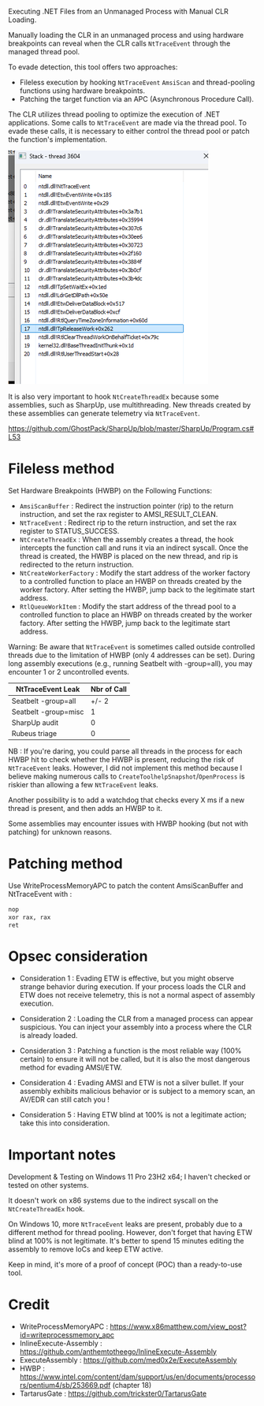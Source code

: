 
Executing .NET Files from an Unmanaged Process with Manual CLR Loading.

Manually loading the CLR in an unmanaged process and using hardware breakpoints can reveal when the CLR calls ```NtTraceEvent``` through the managed thread pool.

To evade detection, this tool offers two approaches:

- Fileless execution by hooking ```NtTraceEvent``` ```AmsiScan``` and thread-pooling functions using hardware breakpoints.
- Patching the target function via an APC (Asynchronous Procedure Call).

The CLR utilizes thread pooling to optimize the execution of .NET applications. Some calls to ```NtTraceEvent``` are made via the thread pool. 
To evade these calls, it is necessary to either control the thread pool or patch the function's implementation.

![image info](./img/img1.png)

It is also very important to hook ```NtCreateThreadEx``` because some assemblies, such as SharpUp, use multithreading. New threads created by these assemblies can generate telemetry via ```NtTraceEvent```.

https://github.com/GhostPack/SharpUp/blob/master/SharpUp/Program.cs#L53

# Fileless method

Set Hardware Breakpoints (HWBP) on the Following Functions:

 - ```AmsiScanBuffer``` : Redirect the instruction pointer (rip) to the return instruction, and set the rax register to AMSI_RESULT_CLEAN.
- ```NtTraceEvent``` : Redirect rip to the return instruction, and set the rax register to STATUS_SUCCESS.
- ```NtCreateThreadEx``` : When the assembly creates a thread, the hook intercepts the function call and runs it via an indirect syscall. Once the thread is created, the HWBP is placed on the new thread, and rip is redirected to the return instruction.
- ```NtCreateWorkerFactory``` : Modify the start address of the worker factory to a controlled function to place an HWBP on threads created by the worker factory. After setting the HWBP, jump back to the legitimate start address.
- ```RtlQueueWorkItem``` : Modify the start address of the thread pool to a controlled function to place an HWBP on threads created by the worker factory. After setting the HWBP, jump back to the legitimate start address.

Warning: 
Be aware that ```NtTraceEvent``` is sometimes called outside controlled threads due to the limitation of HWBP (only 4 addresses can be set). During long assembly executions (e.g., running Seatbelt with -group=all), you may encounter 1 or 2 uncontrolled events.

| NtTraceEvent Leak            | Nbr of Call |
|------------------------------|-------------|
| Seatbelt -group=all          | +/- 2       |
| Seatbelt -group=misc         | 1           |
| SharpUp audit                | 0           |
| Rubeus triage                | 0           |

NB : If you're daring, you could parse all threads in the process for each HWBP hit to check whether the HWBP is present, reducing the risk of ```NtTraceEvent``` leaks. However, I did not implement this method because I believe making numerous calls to ```CreateToolhelpSnapshot```/```OpenProcess``` is riskier than allowing a few ```NtTraceEvent``` leaks.

Another possibility is to add a watchdog that checks every X ms if a new thread is present, and then adds an HWBP to it.

Some assemblies may encounter issues with HWBP hooking (but not with patching) for unknown reasons.

# Patching method

Use WriteProcessMemoryAPC to patch the content AmsiScanBuffer and NtTraceEvent with : 

```
nop
xor rax, rax
ret
```

# Opsec consideration

- Consideration 1 :
Evading ETW is effective, but you might observe strange behavior during execution. If your process loads the CLR and ETW does not receive telemetry, this is not a normal aspect of assembly execution.

- Consideration 2 :
Loading the CLR from a managed process can appear suspicious. You can inject your assembly into a process where the CLR is already loaded.

- Consideration 3 :
Patching a function is the most reliable way (100% certain) to ensure it will not be called, but it is also the most dangerous method for evading AMSI/ETW.

- Consideration 4 :
Evading AMSI and ETW is not a silver bullet. If your assembly exhibits malicious behavior or is subject to a memory scan, an AV/EDR can still catch you !

- Consideration 5 :
Having ETW blind at 100% is not a legitimate action; take this into consideration.


# Important notes

Development & Testing on Windows 11 Pro 23H2 x64; I haven't checked or tested on other systems.

It doesn't work on x86 systems due to the indirect syscall on the ```NtCreateThreadEx``` hook.

On Windows 10, more ```NtTraceEvent``` leaks are present, probably due to a different method for thread pooling. However, don't forget that having ETW blind at 100% is not legitimate. It's better to spend 15 minutes editing the assembly to remove IoCs and keep ETW active.

Keep in mind, it's more of a proof of concept (POC) than a ready-to-use tool.

# Credit

- WriteProcessMemoryAPC : https://www.x86matthew.com/view_post?id=writeprocessmemory_apc
- InlineExecute-Assembly : https://github.com/anthemtotheego/InlineExecute-Assembly
- ExecuteAssembly : https://github.com/med0x2e/ExecuteAssembly
- HWBP : https://www.intel.com/content/dam/support/us/en/documents/processors/pentium4/sb/253669.pdf (chapter 18)
- TartarusGate : https://github.com/trickster0/TartarusGate
